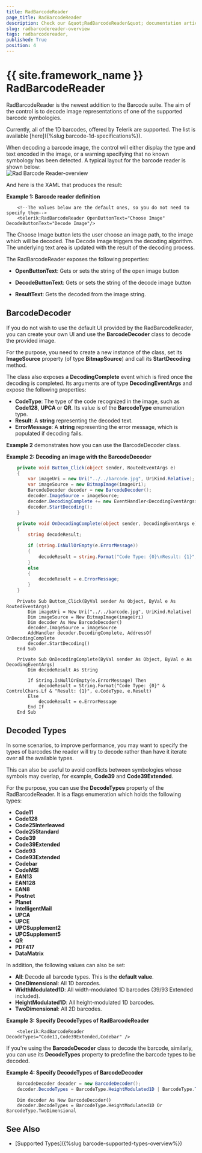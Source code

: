 ```yaml
---
title: RadBarcodeReader 
page_title: RadBarcodeReader 
description: Check our &quot;RadBarcodeReader&quot; documentation article for the RadBarcode {{ site.framework_name }} control.
slug: radbarcodereader-overview
tags: radbarcodereader,
published: True
position: 4
---
```


# {{ site.framework_name }} RadBarcodeReader 

RadBarcodeReader is the newest addition to the Barcode suite. The aim of the control is to decode image representations of one of the supported barcode symbologies.

Currently, all of the 1D barcodes, offered by Telerik are supported. The list is available [here]({%slug barcode-1d-specifications%}).        

When decoding a barcode image, the control will either display the type and text encoded in the image, or a warning specifying that no known symbology has been detected. A typical layout for the barcode reader is shown below:  
![Rad Barcode Reader-overview](images/RadBarcodeReader-overview.png)

And here is the XAML that produces the result:        

__Example 1: Barcode reader definition__  
```XAML
	<!--The values below are the default ones, so you do not need to specify them-->
	<telerik:RadBarcodeReader OpenButtonText="Choose Image" DecodeButtonText="Decode Image"/>
```

The Choose Image button lets the user choose an image path, to the image which will be decoded. The Decode Image triggers the decoding algorithm. The underlying text area is updated with the result of the decoding process.        

The RadBarcodeReader exposes the following properties:
* __OpenButtonText__: Gets or sets the string of the open image button            

* __DecodeButtonText__: Gets or sets the string of the decode image button            

* __ResultText__: Gets the decoded from the image string.

## BarcodeDecoder

If you do not wish to use the default UI provided by the RadBarcodeReader, you can create your own UI and use the **BarcodeDecoder** class to decode the provided image.

For the purpose, you need to create a new instance of the class, set its **ImageSource** property (of type **BitmapSource**) and call its **StartDecoding** method.

The class also exposes a **DecodingComplete** event which is fired once the decoding is completed. Its arguments are of type **DecodingEventArgs** and expose the following properties:

* **CodeType**: The type of the code recognized in the image, such as **Code128**, **UPCA** or **QR**. Its value is of the **BarcodeType** enumeration type.
* **Result**: A **string** representing the decoded text.
* **ErrorMessage**: A **string** representing the error message, which is populated if decoding fails.

**Example 2** demonstrates how you can use the BarcodeDecoder class.

__Example 2: Decoding an image with the BarcodeDecoder__

```C#
	private void Button_Click(object sender, RoutedEventArgs e)
	{
		var imageUri = new Uri("../../barcode.jpg", UriKind.Relative);
		var imageSource = new BitmapImage(imageUri);
		BarcodeDecoder decoder = new BarcodeDecoder();
		decoder.ImageSource = imageSource;
		decoder.DecodingComplete += new EventHandler<DecodingEventArgs>(this.OnDecodingComplete);
		decoder.StartDecoding();           
	}

	private void OnDecodingComplete(object sender, DecodingEventArgs e)
	{
		string decodeResult;

		if (string.IsNullOrEmpty(e.ErrorMessage))
		{
			decodeResult = string.Format("Code Type: {0}\nResult: {1}", e.CodeType, e.Result);
		}
		else
		{
			decodeResult = e.ErrorMessage;
		}
	}
```
```VB.NET
	Private Sub Button_Click(ByVal sender As Object, ByVal e As RoutedEventArgs)
		Dim imageUri = New Uri("../../barcode.jpg", UriKind.Relative)
		Dim imageSource = New BitmapImage(imageUri)
		Dim decoder As New BarcodeDecoder()
		decoder.ImageSource = imageSource
		AddHandler decoder.DecodingComplete, AddressOf OnDecodingComplete
		decoder.StartDecoding()
	End Sub

	Private Sub OnDecodingComplete(ByVal sender As Object, ByVal e As DecodingEventArgs)
		Dim decodeResult As String

		If String.IsNullOrEmpty(e.ErrorMessage) Then
			decodeResult = String.Format("Code Type: {0}" & ControlChars.Lf & "Result: {1}", e.CodeType, e.Result)
		Else
			decodeResult = e.ErrorMessage
		End If
	End Sub
```

## Decoded Types

In some scenarios, to improve performance, you may want to specify the types of barcodes the reader will try to decode rather than have it iterate over all the available types.

This can also be useful to avoid conflicts between symbologies whose symbols may overlap, for example, **Code39** and **Code39Extended**.

For the purpose, you can use the **DecodeTypes** property of the RadBarcodeReader. It is a flags enumeration which holds the following types:

* **Code11** 
* **Code128** 
* **Code25Interleaved** 
* **Code25Standard** 
* **Code39** 
* **Code39Extended** 
* **Code93** 
* **Code93Extended** 
* **Codebar** 
* **CodeMSI** 
* **EAN13** 
* **EAN128** 
* **EAN8** 
* **Postnet** 
* **Planet** 
* **IntelligentMail** 
* **UPCA** 
* **UPCE** 
* **UPCSupplement2** 
* **UPCSupplement5** 
* **QR** 
* **PDF417** 
* **DataMatrix**

In addition, the following values can also be set:

* **All**: Decode all barcode types. This is the **default value**.
* **OneDimensional**: All 1D barcodes.
* **WidthModulated1D**: All width-modulated 1D barcodes (39/93 Extended included).
* **HeightModulated1D**: All height-modulated 1D barcodes.
* **TwoDimensional**: All 2D barcodes.

__Example 3: Specify DecodeTypes of RadBarcodeReader__  
```XAML
	<telerik:RadBarcodeReader DecodeTypes="Code11,Code39Extended,Codebar" />
```

If you're using the **BarcodeDecoder** class to decode the barcode, similarly, you can use its **DecodeTypes** property to predefine the barcode types to be decoded.

__Example 4: Specify DecodeTypes of BarcodeDecoder__  
```C#
	BarcodeDecoder decoder = new BarcodeDecoder();
	decoder.DecodeTypes = BarcodeType.HeightModulated1D | BarcodeType.TwoDimensional;
```
```VB.NET	
	Dim decoder As New BarcodeDecoder()
	decoder.DecodeTypes = BarcodeType.HeightModulated1D Or BarcodeType.TwoDimensional
```

## See Also

* [Supported Types]({%slug barcode-supported-types-overview%})
